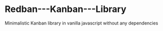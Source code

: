 # Redban---Kanban---Library
Minimalistic Kanban library in vanilla javascript without any dependencies

